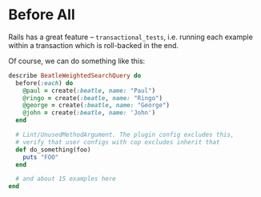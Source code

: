 # Before All

Rails has a great feature – `transactional_tests`, i.e. running each example within a transaction which is roll-backed in the end.

Of course, we can do something like this:

```ruby
describe BeatleWeightedSearchQuery do
  before(:each) do
    @paul = create(:beatle, name: "Paul")
    @ringo = create(:beatle, name: "Ringo")
    @george = create(:beatle, name: "George")
    @john = create(:beatle, name: 'John')
  end

  # Lint/UnusedMethodArgument. The plugin config excludes this,
  # verify that user configs with cop excludes inherit that
  def do_something(foo)
    puts "FOO"
  end

  # and about 15 examples here
end
```
